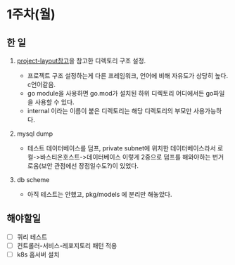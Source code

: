 # 1주차(월)

## 한 일

1. [project-layout참고](https://github.com/golang-standards/project-layout)을 참고한 디렉토리 구조 설정.
   - 프로젝트 구조 설정하는게 다른 프레임워크, 언어에 비해 자유도가 상당히 높다. c언어같음.
   - go module을 사용하면 go.mod가 설치된 하위 디렉토리 어디에서든 go파일을 사용할 수 있다.
   - internal 이라는 이름이 붙은 디렉토리는 해당 디렉토리의 부모만 사용가능하다.

2. mysql dump
   - 테스트 데이터베이스를 덤프, private subnet에 위치한 데이터베이스라서 로컬->바스티온호스트->데이터베이스 이렇게 2중으로 덤프를 해와야하는 번거로움(보안 관점에선 장점일수도?)이 있었다.
  
3. db scheme
   - 아직 테스트는 안했고, pkg/models 에 분리만 해놓았다.

## 해야할일

- [ ] 쿼리 테스트
- [ ] 컨트롤러-서비스-레포지토리 패턴 적용
- [ ] k8s 홈서버 설치
